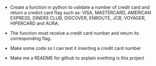 
- Create a function in python to validate a number of credit card and return a credict card flag such as: VISA, MASTERCARD, AMERICAN EXPRESS, DINERS CLUB, DISCOVER, ENROUTE, JCB, VOYAGER, HIPERCARD and AURA.

- The function must receive a credit card number and return its corresponding flag.

- Make some code so I can test it inserting a credit card number

- Make me a README for github to explain evething is this project